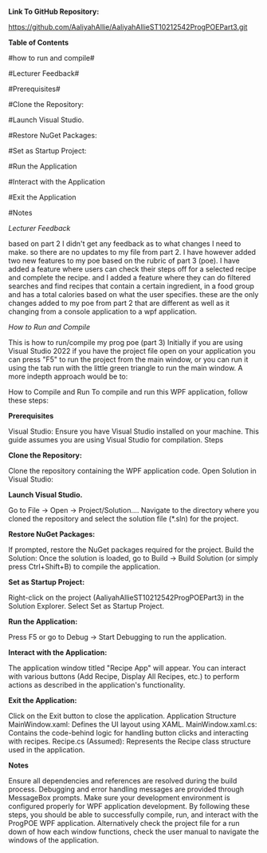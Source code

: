 **Link To GitHub Repository:**

https://github.com/AaliyahAllie/AaliyahAllieST10212542ProgPOEPart3.git

**Table of Contents**

 #how to run and compile#
 
  #Lecturer Feedback#

  #Prerequisites#
  
  #Clone the Repository:
  
  #Launch Visual Studio.
  
  #Restore NuGet Packages:
  
  #Set as Startup Project:
  
  #Run the Application
  
  #Interact with the Application
  
  #Exit the Application
  
  #Notes

*Lecturer Feedback*

based on part 2 I didn't get any feedback as to what changes I need to make. so there are no updates to my file from part 2. I have however added two new features to my poe based on the rubric of part 3 (poe). I have added a feature where users can check their steps off for a selected recipe and complete the recipe. and I added a feature where they can do filtered searches and find recipes that contain a certain ingredient, in a food group and has a total calories based on what the user specifies. these are the only changes added to my poe from part 2 that are different as well as it changing from a console application to a wpf application.

*How to Run and Compile*

This is how to run/compile my prog poe (part 3)
Initially if you are using Visual Studio 2022 if you have the project file open on your application you can press "F5" to run the project from the main window, or you can run it using the tab run with the little green triangle to run the main window. A more indepth approach would be to:

How to Compile and Run
To compile and run this WPF application, follow these steps:

**Prerequisites**

  Visual Studio: Ensure you have Visual Studio installed on your machine. This guide assumes you are using Visual Studio for compilation.
  Steps
  
**Clone the Repository:**

  Clone the repository containing the WPF application code.
  Open Solution in Visual Studio:

**Launch Visual Studio.**

  Go to File -> Open -> Project/Solution....
  Navigate to the directory where you cloned the repository and select the solution file (*.sln) for the project.
  
**Restore NuGet Packages:**

  If prompted, restore the NuGet packages required for the project.
  Build the Solution:
  Once the solution is loaded, go to Build -> Build Solution (or simply press Ctrl+Shift+B) to compile the application.
  
**Set as Startup Project:**

  Right-click on the project (AaliyahAllieST10212542ProgPOEPart3) in the Solution Explorer.
  Select Set as Startup Project.
  
**Run the Application:**

  Press F5 or go to Debug -> Start Debugging to run the application.
  
**Interact with the Application:**

  The application window titled "Recipe App" will appear.
  You can interact with various buttons (Add Recipe, Display All Recipes, etc.) to perform actions as described in the application's functionality.

**Exit the Application:**

  Click on the Exit button to close the application.
  Application Structure
  MainWindow.xaml: Defines the UI layout using XAML.
  MainWindow.xaml.cs: Contains the code-behind logic for handling button clicks and interacting with recipes.
  Recipe.cs (Assumed): Represents the Recipe class structure used in the application.
  
**Notes**

  Ensure all dependencies and references are resolved during the build process.
  Debugging and error handling messages are provided through MessageBox prompts.
  Make sure your development environment is configured properly for WPF application development.
  By following these steps, you should be able to successfully compile, run, and interact with the ProgPOE WPF application.
  Alternatively check the project file for a run down of how each window functions, check the user manual to navigate the windows of the application.
